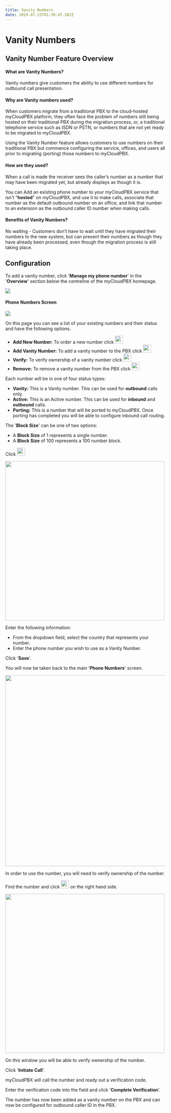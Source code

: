 ```yaml
---
title: Vanity Numbers
date: 2019-07-23T01:39:47.582Z
---
```

# Vanity Numbers

## Vanity Number Feature Overview

#### What are Vanity Numbers?

Vanity numbers give customers the ability to use different numbers for outbound call presentation. 

#### Why are Vanity numbers used?

When customers migrate from a traditional PBX to the cloud-hosted myCloudPBX platform, they often face the problem of numbers still being hosted on their traditional PBX during the migration process, or, a traditional telephone service such as ISDN or PSTN, or numbers that are not yet ready to be migrated to myCloudPBX. 

Using the Vanity Number feature allows customers to use numbers on their traditional PBX but commence configuring the service, offices, and users all prior to migrating (porting) those numbers to myCloudPBX. 

#### How are they used?

When a call is made the receiver sees the caller’s number as a number that may have been migrated yet, but already displays as though it is.

You can Add an existing phone number to your myCloudPBX service that isn't "**hosted**" on myCloudPBX, and use it to make calls, associate that number as the default outbound number on an office, and link that number to an extension as the outbound caller ID number when making calls.

#### Benefits of Vanity Numbers?

No waiting -  Customers don’t have to wait until they have migrated their numbers to the new system, but can present their numbers as though they have already been processed, even though the migration process is still taking place.

## Configuration

To add a vanity number, click '**Manage my phone number**' in the '**Overview**' section below the centreline of the myCloudPBX homepage.

![](/images/pbx_ringtones_1.png)

#### Phone Numbers Screen

![](/images/vanity1.png)

On this page you can see a list of your existing numbers and their status and have the following options.

* **Add New Number:** To order a new number click <img style="width: auto; height: 25px;" src="/images/vanity_addnumber.png"> 
* **Add Vanity Number:** To add a vanity number to the PBX click <img style="width: auto; height: 25px;" src="/images/vanity_add_vanity.png"> 
* **Verify:** To verify ownership of a vanity number click <img style="width: auto; height: 25px;" src="/images/vanity_verify.png"> 
* **Remove:** To remove a vanity number from the PBX click <img style="width: auto; height: 25px;" src="/images/vanity_remove.png"> 

Each number will be in one of four status types:

* **Vanity:** This is a Vanity number. This can be used for **outbound** calls only.
* **Active:** This is an Active number. This can be used for **inbound** and **outbound** calls.
* **Porting:** This is a number that will be ported to myCloudPBX. Once porting has completed you will be able to configure inbound call routing.

The '**Block Size**' can be one of two options:

* A **Block Size** of 1 represents a single number.
* A **Block Size** of 100 represents a 100 number block.

Click <img style="width: auto; height: 25px;" src="/images/vanity_add_vanity.png">

<img style="width: 500px; height: auto;" src="/images/vanity2.png">

Enter the following information:

* From the dropdown field, select the country that represents your number.
* Enter the phone number you wish to use as a Vanity Number.

Click '**Save**'.

You will now be taken back to the main '**Phone Numbers**' screen.

<img style="width: 600px; height: auto;" src="/images/vanity_verifynumberscreen.png">

In order to use the number, you will need to verify ownership of the number.

Find the number and click <img style="width: auto; height: 25px;" src="/images/vanity_verify.png"> on the right hand side. 

<img style="width: 500px; height: auto;" src="/images/vanity3.png">

On this window you will be able to verify ownership of the number.

Click '**Initiate Call**'.

myCloudPBX will call the number and ready out a verification code.

Enter the verification code into the field and click '**Complete Verification**'.

The number has now been added as a vanity number on the PBX and can now be configured for outbound caller ID in the PBX.
